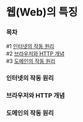 # 웹(Web)의 특징

### 목차   
#1 [인터넷의 작동 원리](#인터넷의-작동-원리)   
#2 [브라우저와 HTTP 개념](#브라우저와-HTTP-개념)   
#3 [도메인의 작동 원리](#도메인의-작동-원리)   

### 인터넷의 작동 원리
### 브라우저와 HTTP 개념
### 도메인의 작동 원리
